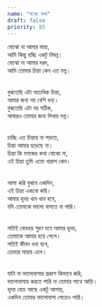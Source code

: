 ```yaml
---
name: "মনের কথা"
draft: false
priority: 85
---
```


বোঝো না আমার মায়া,</br>
আমি কিন্তু হচ্ছি একটু বিষন্ন।</br>
বোঝো না আমার দরদ,</br>
আমি তোমার চিন্তা কেন এত মগ্ন।</br></br>

বুঝতেছি এটা অত্যধিক চিন্তা,</br>
আমার জন্য নয় বেশি ধন্য।</br>
বুঝতেছি এটা নয় সঠিক,</br>
আবারও তোমার জন্য লিখায় মগ্ন।</br></br>

চাচ্ছি এত চিন্তায় না পড়তে,</br>
চিন্তা আমার ছাড়ছে না।</br>
চিন্তা কি মগজের কথা বোঝো না,</br>
এই চিন্তা তুমি এতো খারাপ কেন।</br></br>

আসা করি বুঝবে একদিন,</br>
এই চিন্তা একনো করি।</br>
আমার হৃদয় খান খান হবে,</br>
যদি তোমাকে ভালো বাসতে না পারি।</br></br>

সত্তিই বোধহয় পুরণ হবে আমার হৃদয়,</br>
তোমাকে আমার হয়ে পেলে।</br>
সত্তিই জীবন ধন্য হবে,</br>
তোমার মায়ায় এলে।</br></br>

যানি না ভালোবাসার প্রকাশ কিভাবে করি,</br>
ভালোবাসায় করতে পারি না তোমার সাথে আড়ি।</br>
হৃদয় বেচে আছে একটু আসায়,</br>
একদিন তোমার ভালোবাসা পেতেও পারি।
